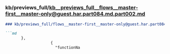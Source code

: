 ### kb/previews_full/kb__previews_full__flows__master-first__master-only@guest.har.part084.md.part002.md

```md
### kb/previews_full/flows__master-first__master-only@guest.har.part084.md (part 002)

```md
       },
                    {
                      "functionNa
```

```

```
